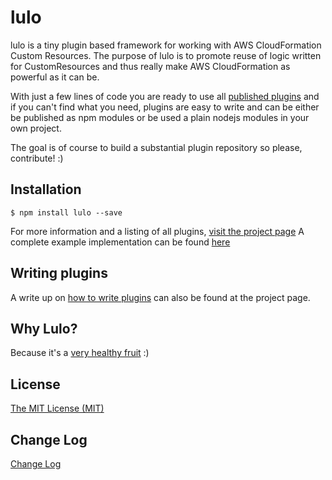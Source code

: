 # lulo

lulo is a tiny plugin based framework for working with AWS CloudFormation Custom Resources.
The purpose of lulo is to promote reuse of logic written for CustomResources and thus really make AWS CloudFormation as powerful as it can be.

With just a few lines of code you are ready to use all [published plugins](https://carlnordenfelt.github.io/lulo/plugins.html)
and if you can't find what you need,
plugins are easy to write and can be either be published as npm modules
or be used a plain nodejs modules in your own project.

The goal is of course to build a substantial plugin repository so please, contribute! :)

## Installation
```
$ npm install lulo --save
```
For more information and a listing of all plugins, [visit the project page](https://carlnordenfelt.github.io/lulo)
A complete example implementation can be found [here](https://github.com/carlnordenfelt/lulo/tree/master/example)

## Writing plugins
A write up on [how to write plugins](https://carlnordenfelt.github.io/lulo/writing-plugins.html) can also be found at the project page.

## Why Lulo?
Because it's a [very healthy fruit](https://en.wikipedia.org/wiki/Solanum_quitoense) :)

## License
[The MIT License (MIT)](/LICENSE)

## Change Log
[Change Log](/CHANGELOG.md)
